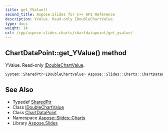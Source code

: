 ```yaml
---
title: get_YValue()
second_title: Aspose.Slides for C++ API Reference
description: YValue. Read-only IDoubleChartValue.
type: docs
weight: 14
url: /cpp/aspose.slides.charts/chartdatapoint/get_yvalue/
---
```

## ChartDataPoint::get_YValue() method


YValue. Read-only [IDoubleChartValue](../../idoublechartvalue/).

```cpp
System::SharedPtr<IDoubleChartValue> Aspose::Slides::Charts::ChartDataPoint::get_YValue() override
```

## See Also

* Typedef [SharedPtr](../../system/sharedptr/)
* Class [IDoubleChartValue](../idoublechartvalue/)
* Class [ChartDataPoint](./)
* Namespace [Aspose::Slides::Charts](../)
* Library [Aspose.Slides](../../)
